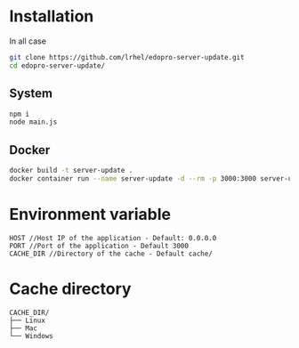 # Installation

In all case

```sh
git clone https://github.com/lrhel/edopro-server-update.git
cd edopro-server-update/
```

## System

```sh
npm i
node main.js
```

## Docker

```sh
docker build -t server-update .
docker container run --name server-update -d --rm -p 3000:3000 server-update:latest
```

# Environment variable

```
HOST //Host IP of the application - Default: 0.0.0.0
PORT //Port of the application - Default 3000
CACHE_DIR //Directory of the cache - Default cache/
```

# Cache directory

```
CACHE_DIR/
├── Linux
├── Mac
└── Windows
```